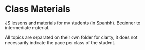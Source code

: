 # Class Materials
JS lessons and materials for my students (in Spanish). Beginner to intermediate material. 

All topics are separated on their own folder for clarity, it does not necessarily indicate the pace per class of the student.
